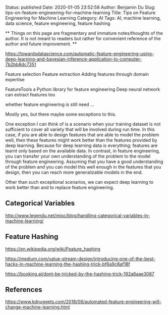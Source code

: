 Status: published
Date: 2020-01-05 23:52:58
Author: Benjamin Du
Slug: tips-on-feature-engineering-for-machine-learning
Title: Tips on Feature Engineering for Machine Learning
Category: AI
Tags: AI, machine learning, data science, feature engineering, feature hashing

**
Things on this page are fragmentary and immature notes/thoughts of the author.
It is not meant to readers but rather for convenient reference of the author and future improvement.
**

https://towardsdatascience.com/automatic-feature-engineering-using-deep-learning-and-bayesian-inference-application-to-computer-7b2bb8dc7351

Feature selection
Feature extraction
Adding features through domain expertise

FeatureTools a Python library for feature engineering
Deep neural network can extract features too

whether feature engineering is still need ...

Mostly yes, but there maybe some exceptions to this.

One exception I can think of is a scenario when your training dataset is not sufficient to cover all variety that will be involved during run time. In this case, if you are able to design features that are able to model the problem well, then these features might work better than the features provided by deep learning. Because for deep learning data is everything; features are learnt only based on the available data. In contrast, in feature engineering, you can transfer your own understanding of the problem to the model through feature engineering. Assuming that you have a good understanding of the problem and you can model this well enough in the features that you design, then you can reach more generalizable models in the end.

Other than such exceptional scenarios, we can expect deep learning to work better than and to replace feature engineering.


## Categorical Variables

http://www.legendu.net/misc/blog/handling-categorical-variables-in-machine-learning/

## Feature Hashing

https://en.wikipedia.org/wiki/Feature_hashing

https://medium.com/value-stream-design/introducing-one-of-the-best-hacks-in-machine-learning-the-hashing-trick-bf6a9c8af18f

https://booking.ai/dont-be-tricked-by-the-hashing-trick-192a6aae3087

## References

https://www.kdnuggets.com/2018/08/automated-feature-engineering-will-change-machine-learning.html
